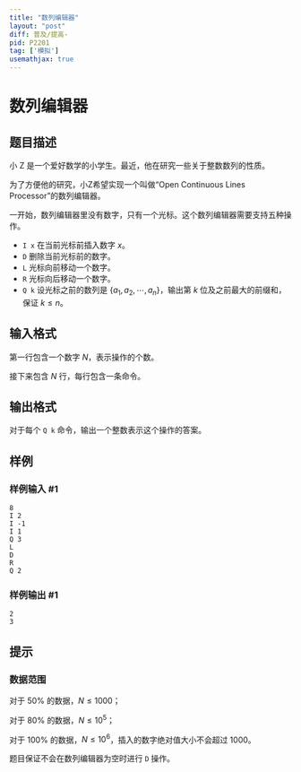 ```yaml
---
title: "数列编辑器"
layout: "post"
diff: 普及/提高-
pid: P2201
tag: ['模拟']
usemathjax: true
---
```


# 数列编辑器
## 题目描述

小 Z 是一个爱好数学的小学生。最近，他在研究一些关于整数数列的性质。

为了方便他的研究，小Z希望实现一个叫做“Open Continuous Lines Processor”的数列编辑器。

一开始，数列编辑器里没有数字，只有一个光标。这个数列编辑器需要支持五种操作。

- `I x` 在当前光标前插入数字 $x$。
- `D` 删除当前光标前的数字。
- `L` 光标向前移动一个数字。
- `R` 光标向后移动一个数字。
- `Q k` 设光标之前的数列是 $\{a_1,a_2,\cdots,a_n\}$，输出第 $k$ 位及之前最大的前缀和，保证 $k\leqslant n$。
## 输入格式

第一行包含一个数字 $N$，表示操作的个数。

接下来包含 $N$ 行，每行包含一条命令。
## 输出格式

对于每个 `Q k` 命令，输出一个整数表示这个操作的答案。
## 样例

### 样例输入 #1
```
8
I 2
I -1
I 1
Q 3
L
D
R
Q 2
```
### 样例输出 #1
```
2
3
```
## 提示

### 数据范围

对于 $50\%$ 的数据，$N\leqslant1000$；

对于 $80\%$ 的数据，$N\leqslant10^5$；

对于 $100\%$ 的数据，$N\leqslant10^6$，插入的数字绝对值大小不会超过 $1000$。

题目保证不会在数列编辑器为空时进行 `D` 操作。
